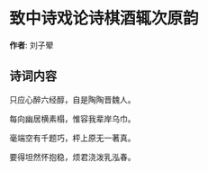 # 致中诗戏论诗棋酒辄次原韵

**作者**: 刘子翚

## 诗词内容

只应心醉六经醇，自是陶陶晋魏人。

每向幽居横素榻，惟容我辈岸乌巾。

毫端空有千题巧，枰上原无一著真。

要得坦然怀抱稳，烦君浇泼乳泓春。

